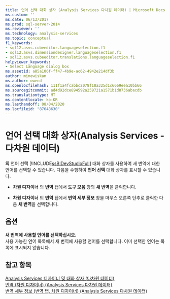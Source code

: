 ```yaml
---
title: 언어 선택 대화 상자 (Analysis Services 다차원 데이터) | Microsoft Docs
ms.custom: ''
ms.date: 06/13/2017
ms.prod: sql-server-2014
ms.reviewer: ''
ms.technology: analysis-services
ms.topic: conceptual
f1_keywords:
- sql12.asvs.cubeeditor.languageselection.f1
- sql12.asvs.dimensiondesigner.languageselection.f1
- sql12.asvs.cubeeditor.translations.languageselection.f1
helpviewer_keywords:
- Select Language dialog box
ms.assetid: a85a106f-ff47-4b9e-ac62-4942e214df3b
author: minewiskan
ms.author: owend
ms.openlocfilehash: 111f1a4fcabbc2078f18a325d1c6669eea10bb66
ms.sourcegitcommit: ad4d92dce894592a259721a1571b1d8736abacdb
ms.translationtype: MT
ms.contentlocale: ko-KR
ms.lasthandoff: 08/04/2020
ms.locfileid: "87648630"
---
```

# <a name="select-language-dialog-box-analysis-services---multidimensional-data"></a>언어 선택 대화 상자(Analysis Services - 다차원 데이터)
  **의** 언어 선택 [!INCLUDE[ssBIDevStudioFull](../includes/ssbidevstudiofull-md.md)] 대화 상자를 사용하여 새 번역에 대한 언어를 선택할 수 있습니다. 다음을 수행하여 **언어 선택** 대화 상자를 표시할 수 있습니다.  
  
-   **차원 디자이너** 의 **번역** 탭에서 **도구 모음** 창의 **새 번역**을 클릭합니다.  
  
-   **차원 디자이너** 의 **번역** 탭에서 **번역 세부 정보** 창을 마우스 오른쪽 단추로 클릭한 다음 **새 번역**을 선택합니다.  
  
## <a name="options"></a>옵션  
 **새 번역에 사용할 언어를 선택하십시오.**  
 사용 가능한 언어 목록에서 새 번역에 사용할 언어를 선택합니다. 이미 선택한 언어는 목록에 표시되지 않습니다.  
  
## <a name="see-also"></a>참고 항목  
 [Analysis Services 디자이너 및 대화 상자 &#40;다차원 데이터&#41;](analysis-services-designers-and-dialog-boxes-multidimensional-data.md)   
 [번역 &#40;차원 디자이너&#41; &#40;Analysis Services 다차원 데이터&#41;](translations-dimension-designer-analysis-services-multidimensional-data.md)   
 [번역 세부 정보 &#40;번역 탭, 차원 디자이너&#41; &#40;Analysis Services 다차원 데이터&#41;](translation-details-dimension-designer-analysis-services-multidimensional-data.md)  
  
  
